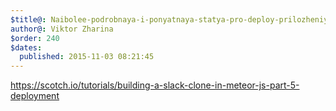 ```yaml
---
$title@: Naibolee-podrobnaya-i-ponyatnaya-statya-pro-deploy-prilozheniya-na-svoj-server
author@: Viktor Zharina
$order: 240
$dates:
  published: 2015-11-03 08:21:45
---
```

<a href="https://scotch.io/tutorials/building-a-slack-clone-in-meteor-js-part-5-deployment">https://scotch.io/tutorials/building-a-slack-clone-in-meteor-js-part-5-deployment</a>